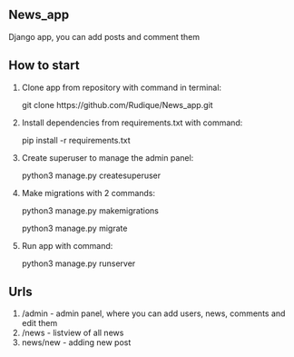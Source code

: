 ## News_app
Django app, you can add posts and comment them

## How to start

1) Clone app from repository with command in terminal:
    <p>git clone https://github.com/Rudique/News_app.git</p>

2) Install dependencies from requirements.txt with command:
    <p>pip install -r requirements.txt</p>

3) Create superuser to manage the admin panel:
   <p>python3 manage.py createsuperuser</p>
4) Make migrations with 2 commands:
   <p>python3 manage.py makemigrations</p>
   <p>python3 manage.py migrate</p>
5) Run app with command:
   <p>python3 manage.py runserver</p>

## Urls
1) /admin - admin panel, where you can add users, news, comments and edit them
2) /news - listview of all news
3) news/new - adding new post 